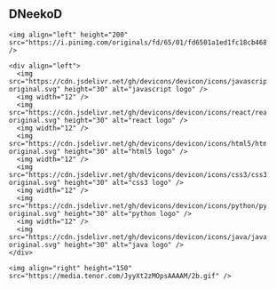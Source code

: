<!DOCTYPE html>
<html lang="es">
<head>
  <meta charset="UTF-8">
  <meta name="viewport" content="width=device-width, initial-scale=1.0">
  <style>
    .background {
      background-image: url('https://play-lh.googleusercontent.com/proxy/tDXdcFOMY3TYUKu29MDvZrNHBNWEAA7vRSq6qW5u993GaL1NAwqP3faztK-8nJANO2ttElTOS-MgrUc9gPzbNEp-kG34CZvMfbMN-SFqMFcZGYlgQA_40NQ=s1920-w1920-h1080');
      background-size: cover; /* Asegura que la imagen cubra todo el área */
      background-position: center; /* Centra la imagen en el contenedor */
      padding: 20px; /* Ajusta el padding si es necesario */
    }
  </style>
</head>
<body>
  <div class="background">
    <h2 align="left">DNeekoD</h2>

    <img align="left" height="200" src="https://i.pinimg.com/originals/fd/65/01/fd6501a1ed1fc18cb4685c8f69bb4df3.jpg" />

    <div align="left">
      <img src="https://cdn.jsdelivr.net/gh/devicons/devicon/icons/javascript/javascript-original.svg" height="30" alt="javascript logo" />
      <img width="12" />
      <img src="https://cdn.jsdelivr.net/gh/devicons/devicon/icons/react/react-original.svg" height="30" alt="react logo" />
      <img width="12" />
      <img src="https://cdn.jsdelivr.net/gh/devicons/devicon/icons/html5/html5-original.svg" height="30" alt="html5 logo" />
      <img width="12" />
      <img src="https://cdn.jsdelivr.net/gh/devicons/devicon/icons/css3/css3-original.svg" height="30" alt="css3 logo" />
      <img width="12" />
      <img src="https://cdn.jsdelivr.net/gh/devicons/devicon/icons/python/python-original.svg" height="30" alt="python logo" />
      <img width="12" />
      <img src="https://cdn.jsdelivr.net/gh/devicons/devicon/icons/java/java-original.svg" height="30" alt="java logo" />
    </div>

    <img align="right" height="150" src="https://media.tenor.com/JyyXt2zMOpsAAAAM/2b.gif" />
  </div>
</body>
</html>
